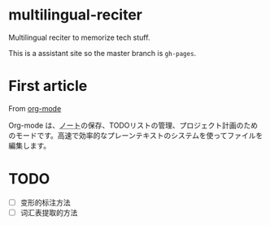 # multilingual-reciter
Multilingual reciter to memorize tech stuff.

This is a assistant site so the master branch is `gh-pages`.

# First article

From [org-mode](http://orgmode.org/ja/index.html)

Org-mode は、<abbr title="笔记，记录">ノート</abbr>の保存、TODOリストの管理、プロジェクト計画のためのモードです。高速で効率的なプレーンテキストのシステムを使ってファイルを編集します。


# TODO

- [ ] 变形的标注方法
- [ ] 词汇表提取的方法

